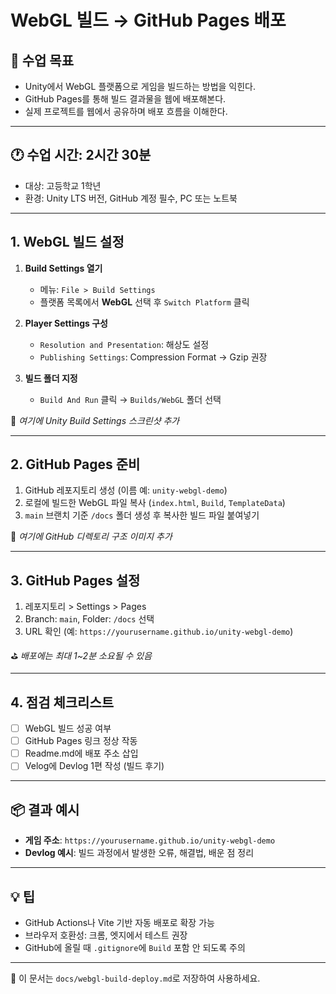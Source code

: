 # WebGL 빌드 → GitHub Pages 배포

## 🧠 수업 목표

- Unity에서 WebGL 플랫폼으로 게임을 빌드하는 방법을 익힌다.
- GitHub Pages를 통해 빌드 결과물을 웹에 배포해본다.
- 실제 프로젝트를 웹에서 공유하며 배포 흐름을 이해한다.

---

## 🕐 수업 시간: 2시간 30분

- 대상: 고등학교 1학년
- 환경: Unity LTS 버전, GitHub 계정 필수, PC 또는 노트북

---

## 1. WebGL 빌드 설정

1. **Build Settings 열기**
   - 메뉴: `File > Build Settings`
   - 플랫폼 목록에서 **WebGL** 선택 후 `Switch Platform` 클릭

2. **Player Settings 구성**
   - `Resolution and Presentation`: 해상도 설정
   - `Publishing Settings`: Compression Format → Gzip 권장

3. **빌드 폴더 지정**
   - `Build And Run` 클릭 → `Builds/WebGL` 폴더 선택

📸 *여기에 Unity Build Settings 스크린샷 추가*

---

## 2. GitHub Pages 준비

1. GitHub 레포지토리 생성 (이름 예: `unity-webgl-demo`)
2. 로컬에 빌드한 WebGL 파일 복사 (`index.html`, `Build`, `TemplateData`)
3. `main` 브랜치 기준 `/docs` 폴더 생성 후 복사한 빌드 파일 붙여넣기

📸 *여기에 GitHub 디렉토리 구조 이미지 추가*

---

## 3. GitHub Pages 설정

1. 레포지토리 > Settings > Pages
2. Branch: `main`, Folder: `/docs` 선택
3. URL 확인 (예: `https://yourusername.github.io/unity-webgl-demo`)

⛳ *배포에는 최대 1~2분 소요될 수 있음*

---

## 4. 점검 체크리스트

- [ ] WebGL 빌드 성공 여부
- [ ] GitHub Pages 링크 정상 작동
- [ ] Readme.md에 배포 주소 삽입
- [ ] Velog에 Devlog 1편 작성 (빌드 후기)

---

## 📦 결과 예시

- **게임 주소**: `https://yourusername.github.io/unity-webgl-demo`
- **Devlog 예시**: 빌드 과정에서 발생한 오류, 해결법, 배운 점 정리

---

## 💡 팁

- GitHub Actions나 Vite 기반 자동 배포로 확장 가능
- 브라우저 호환성: 크롬, 엣지에서 테스트 권장
- GitHub에 올릴 때 `.gitignore`에 `Build` 포함 안 되도록 주의

---

📁 이 문서는 `docs/webgl-build-deploy.md`로 저장하여 사용하세요.
